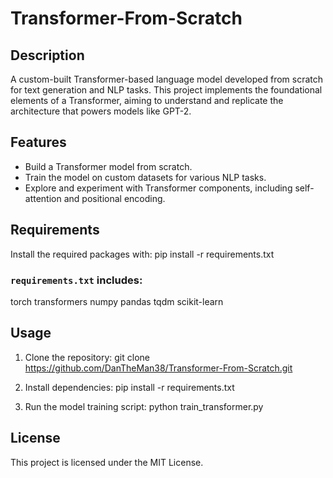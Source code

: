 # Transformer-From-Scratch

## Description
A custom-built Transformer-based language model developed from scratch for text generation and NLP tasks. This project implements the foundational elements of a Transformer, aiming to understand and replicate the architecture that powers models like GPT-2.

## Features
- Build a Transformer model from scratch.
- Train the model on custom datasets for various NLP tasks.
- Explore and experiment with Transformer components, including self-attention and positional encoding.

## Requirements
Install the required packages with:
pip install -r requirements.txt

### `requirements.txt` includes:
torch
transformers
numpy
pandas
tqdm
scikit-learn

## Usage
1. Clone the repository:
   git clone https://github.com/DanTheMan38/Transformer-From-Scratch.git

2. Install dependencies:
   pip install -r requirements.txt

3. Run the model training script:
   python train_transformer.py

## License
This project is licensed under the MIT License.